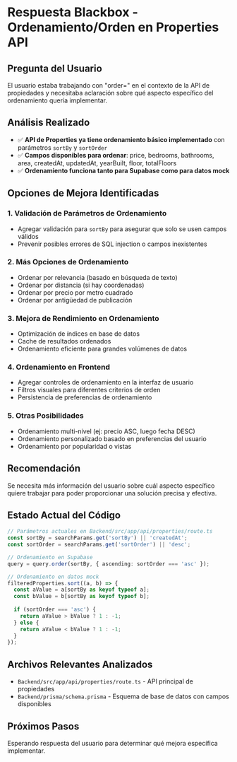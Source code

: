 # Respuesta Blackbox - Ordenamiento/Orden en Properties API

## Pregunta del Usuario
El usuario estaba trabajando con "order=" en el contexto de la API de propiedades y necesitaba aclaración sobre qué aspecto específico del ordenamiento quería implementar.

## Análisis Realizado
- ✅ **API de Properties ya tiene ordenamiento básico implementado** con parámetros `sortBy` y `sortOrder`
- ✅ **Campos disponibles para ordenar**: price, bedrooms, bathrooms, area, createdAt, updatedAt, yearBuilt, floor, totalFloors
- ✅ **Ordenamiento funciona tanto para Supabase como para datos mock**

## Opciones de Mejora Identificadas

### 1. **Validación de Parámetros de Ordenamiento**
- Agregar validación para `sortBy` para asegurar que solo se usen campos válidos
- Prevenir posibles errores de SQL injection o campos inexistentes

### 2. **Más Opciones de Ordenamiento**
- Ordenar por relevancia (basado en búsqueda de texto)
- Ordenar por distancia (si hay coordenadas)
- Ordenar por precio por metro cuadrado
- Ordenar por antigüedad de publicación

### 3. **Mejora de Rendimiento en Ordenamiento**
- Optimización de índices en base de datos
- Cache de resultados ordenados
- Ordenamiento eficiente para grandes volúmenes de datos

### 4. **Ordenamiento en Frontend**
- Agregar controles de ordenamiento en la interfaz de usuario
- Filtros visuales para diferentes criterios de orden
- Persistencia de preferencias de ordenamiento

### 5. **Otras Posibilidades**
- Ordenamiento multi-nivel (ej: precio ASC, luego fecha DESC)
- Ordenamiento personalizado basado en preferencias del usuario
- Ordenamiento por popularidad o vistas

## Recomendación
Se necesita más información del usuario sobre cuál aspecto específico quiere trabajar para poder proporcionar una solución precisa y efectiva.

## Estado Actual del Código
```typescript
// Parámetros actuales en Backend/src/app/api/properties/route.ts
const sortBy = searchParams.get('sortBy') || 'createdAt';
const sortOrder = searchParams.get('sortOrder') || 'desc';

// Ordenamiento en Supabase
query = query.order(sortBy, { ascending: sortOrder === 'asc' });

// Ordenamiento en datos mock
filteredProperties.sort((a, b) => {
  const aValue = a[sortBy as keyof typeof a];
  const bValue = b[sortBy as keyof typeof b];
  
  if (sortOrder === 'asc') {
    return aValue > bValue ? 1 : -1;
  } else {
    return aValue < bValue ? 1 : -1;
  }
});
```

## Archivos Relevantes Analizados
- `Backend/src/app/api/properties/route.ts` - API principal de propiedades
- `Backend/prisma/schema.prisma` - Esquema de base de datos con campos disponibles

## Próximos Pasos
Esperando respuesta del usuario para determinar qué mejora específica implementar.
